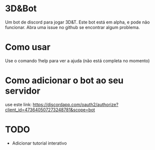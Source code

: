# 3D&amp;Bot
Um bot de discord para jogar 3D&T. Este bot está em alpha, e pode não funcionar. Abra uma issue no github se encontrar algum problema.

# Como usar
Use o comando !help para ver a ajuda (não está completa no momento)

# Como adicionar o bot ao seu servidor
use este link:
https://discordapp.com/oauth2/authorize?client_id=473640507273248781&scope=bot

# TODO
* Adicionar tutorial interativo
